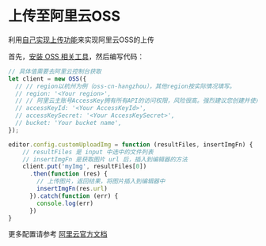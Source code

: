 # 上传至阿里云OSS

利用[自己实现上传功能](./11-自己实现上传功能/03-菜单和编辑区域分离.html)来实现阿里云OSS的上传

首先，[安装 OSS 相关工具](https://help.aliyun.com/document_detail/64041.html?spm=a2c4g.11186623.6.1463.7729677aEdDm5v)，然后编写代码：

```js
// 具体值需要去阿里云控制台获取
let client = new OSS({
  // // region以杭州为例（oss-cn-hangzhou），其他region按实际情况填写。
  // region: '<Your region>', 
  // // 阿里云主账号AccessKey拥有所有API的访问权限，风险很高。强烈建议您创建并使用RAM账号进行API访问或日常运维，请登录RAM控制台创建RAM账号。
  // accessKeyId: '<Your AccessKeyId>',
  // accessKeySecret: '<Your AccessKeySecret>',
  // bucket: 'Your bucket name',
});

editor.config.customUploadImg = function (resultFiles, insertImgFn) {
    // resultFiles 是 input 中选中的文件列表
    // insertImgFn 是获取图片 url 后，插入到编辑器的方法
    client.put('myImg', resultFiles[0])
      .then(function (res) {
        // 上传图片，返回结果，将图片插入到编辑器中
        insertImgFn(res.url)
      }).catch(function (err) {
        console.log(err)
      })
}
```

更多配置请参考 [阿里云官方文档](https://help.aliyun.com/document_detail/64047.html?spm=a2c4g.11186623.6.1466.605572148P3NOZ)